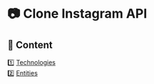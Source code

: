 
# :camera: Clone Instagram API

## :page_with_curl: Content

:one: [Technologies](/about/TECHNOLOGIES.md)<br/>
:two: [Entities](/about/ENTITIES.md)<br/>
